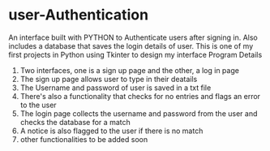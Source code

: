 # user-Authentication
An interface built with PYTHON to Authenticate users after signing in. Also includes a database that saves the login details of user. This is one of my first projects in Python using Tkinter to design my interface
Program Details
1. Two interfaces, one is a sign up page and the other, a log in page
2. The sign up page allows user to type in their deatails
3. The Username and password of user is saved in a txt file
4. There's also a functionality that checks for no entries and flags an error to the user
5. The login page collects the username and password from the user and checks the database for a match
6. A notice is also flagged to the user if there is no match
7. other functionalities to be added soon
